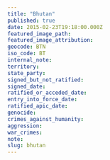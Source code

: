 ```yaml
---
title: "Bhutan"
published: true
date: 2015-02-23T19:18:00.000Z
featured_image_path:
featured_image_attribution:
geocode: BTN
iso_code: BT
internal_note:
territory:
state_party:
signed_but_not_ratified:
signed_date:
ratified_or_acceded_date:
entry_into_force_date:
ratified_apic_date:
genocide:
crimes_against_humanity:
aggression:
war_crimes:
note:
slug: bhutan
---
```

